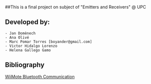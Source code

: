 ##This is a final project on subject of  "Emitters and Receivers"  @ UPC

Developed by:
------------
	- Jan Domènech
	- Ana Olivé
	- Marc Pomar Torres [boyander@gmail.com]
	- Victor Hidalgo Lorenzo
	- Helena Gallego Gamo


Bibliography
------------
[WiiMote Bluetooth Communication](http://wiibrew.org/wiki/Wiimote)
